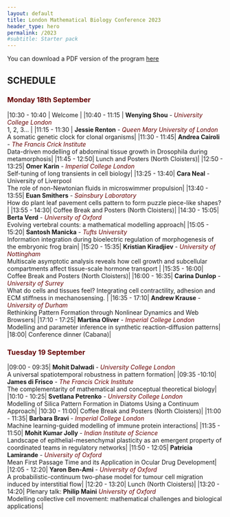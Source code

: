 ```yaml
---
layout: default
title: London Mathematical Biology Conference 2023
header_type: hero
permalink: /2023
#subtitle: Starter pack
---
```


<style>
r { color: #660000; }
o { color: Orange }
g { color: Green }
</style>

You can download a PDF version of the program [here](download/London_Mathbio2023.pdf)

## SCHEDULE


### <r>Monday 18th September</r>
 

|<nobr>10:30 - 10:40 </nobr>| Welcome |
|10:40 - 11:15 |	**Wenying Shou** - *<r>University College London</r>* <br> 1, 2, 3…  |
|11:15 - 11:30	| **Jessie Renton** - *<r>Queen Mary University of London</r>* <br> A somatic genetic clock for clonal organisms|
|11:30 - 11:45|	**Andrea Cairoli** - *<r>The Francis Crick Institute</r>* <br>  Data-driven modelling of abdominal tissue growth in Drosophila during metamorphosis|
|11:45 - 12:50|	Lunch and Posters (North Cloisters)|
|12:50 - 13:25|	**Omer Karin** - *<r>Imperial College London</r>* <br> Self-tuning of long transients in cell biology|
|13:25 - 13:40|	**Cara Neal** - University of Liverpool <br>The role of non-Newtonian fluids in microswimmer propulsion|
|13:40 - 13:55|	**Euan Smithers** - *<r>Sainsbury Laboratory</r>* <br> How do plant leaf pavement cells pattern to form puzzle piece-like shapes? |
|13:55 - 14:30|	Coffee Break and Posters (North Cloisters)|
|14:30 - 15:05|	**Berta Verd** - *<r>University of Oxford</r>* <br> Evolving vertebral counts: a mathematical modelling approach|
|15:05 - 15:20|	**Santosh Manicka** - *<r>Tufts University</r>* <br> Information integration during bioelectric regulation of morphogenesis  of the embryonic frog brain|
|15:20 - 15:35|	**Kristian Kiradjiev** - *<r>University of Nottingham</r>* <br> Multiscale asymptotic analysis reveals how cell growth and subcellular compartments affect tissue-scale hormone transport |
|15:35 - 16:00|  Coffee Break and Posters (North Cloisters)|
|16:00 - 16:35|	**Carina Dunlop** - *<r>University of Surrey</r>* <br> What do cells and tissues feel? Integrating cell contractility, adhesion and ECM stiffness in mechanosensing. |
|16:35 - 17:10|	**Andrew Krause** - *<r>University of Durham</r>* <br> Rethinking Pattern Formation through Nonlinear Dynamics and Web Browsers|
|17:10 - 17:25|   **Martina Oliver** - *<r>Imperial College London</r>* <br> Modelling and parameter inference in synthetic reaction-diffusion patterns|
|18:00| Conference dinner (Cabana)|


### <r>Tuesday 19 September</r>

|<nobr>09:00 - 09:35</nobr>|	**Mohit Dalwadi** - *<r>University College London </r>* <br> A universal spatiotemporal robustness in pattern formation|
|09:35 -10:10|	**James di Frisco** - *<r>The Francis Crick Institute</r>* <br> The complementarity of mathematical and conceptual theoretical biology|
|10:10 - 10:25|	**Svetlana Petrenko** - *<r>University College London</r>* <br> Modelling of Silica Pattern Formation in Diatoms Using a Continuum Approach|
|10:30 - 11:00|	Coffee Break and Posters (North Cloisters)|
|11:00 - 11:35|	**Barbara Bravi** - *<r>Imperial College London</r>* <br> Machine learning-guided modelling of immune protein interactions|
|11:35 - 11:50|	**Mohit Kumar Jolly** - *<r>Indian Institute of Science</r>* <br> Landscape of epithelial-mesenchymal plasticity as an emergent property of coordinated teams in regulatory networks|
|11:50 - 12:05|	**Patricia Lamirande** - *<r>University of Oxford</r>* <br> Mean First Passage Time and its Application in Ocular Drug Development|
|12:05 - 12:20|	**Yaron Ben-Ami** - *<r>University of Oxford</r>* <br> A probabilistic-continuum two-phase model for tumour cell migration induced by interstitial flow|
|12:20 - 13:20|	Lunch (North Cloisters)|
|13:20 - 14:20|	Plenary talk: **Philip Maini** *<r>University of Oxford</r>* <br> Modelling collective cell movement: mathematical challenges and biological applications|


